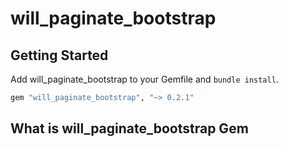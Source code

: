 # will_paginate_bootstrap

## Getting Started

Add will_paginate_bootstrap to your Gemfile and `bundle install`.

```ruby
gem "will_paginate_bootstrap", "~> 0.2.1"
```

## What is will_paginate_bootstrap Gem
